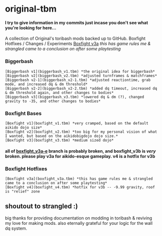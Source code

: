 # original-tbm
#### I try to give information in my commits just incase you don't see what you're looking for here...
A collection of Original's toribash mods backed up to GitHub.
Boxfight Hotfixes / Changes / Experiments
    [Boxfight v3a](boxfight_v3a.tbm) *this has game rules me & strangled came to a conclusion on after some playtesting*
### Biggerbash
    [Biggerbash v1](biggerbash_v1.tbm) *the original idea for biggerbash*
    [Biggerbash v2](biggerbash_v2.tbm) *adjusted turnframes & matchframes*
    [Biggerbash v2-1](biggerbash_v2-1.tbm) *adjusted reactiontime, grab mode, and increased dq & dm threshold*
    [Biggerbash v2-2](biggerbash_v2-2.tbm) *added dq timeout, increased dq & dm threshold again, and other changes to bodies*
    [Biggerbash v3](biggerbash_v3.tbm) *lowered dq & dm (?), changed gravity to -35, and other changes to bodies*
    
### Boxfight Bases
    [Boxfight v1](boxfight_v1.tbm) *very cramped, based on the default aikido dojo size*
    [Boxfight v2](boxfight_v2.tbm) *too big for my personal vision of what I wanted, but based on the aikidobigdojo dojo size.*
    [Boxfight v3](boxfight_v3.tbm) *medium sized dojo*
#### all of [boxfight_v3a-e](boxfight_v3-experimental) branch is probably broken, and boxfight_v3b is *very* broken. please play v3a for aikido-esque gameplay. v4 is a hotfix for v3b

### Boxfight Hotfixes
    [Boxfight v3a](boxfight_v3a.tbm) *this has game rules me & strangled came to a conclusion on after some playtesting*
    [Boxfight v4](boxfight_v4.tbm) *hotfix for v3b -- -9.99 gravity, roof is "relief" zone

## shoutout to strangled :)
big thanks for providing documentation on modding in toribash & reviving my love for making mods. also eternally grateful for your logic for the wall dq system.
